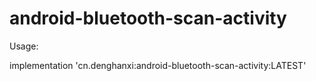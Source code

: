 # android-bluetooth-scan-activity

Usage:

implementation 'cn.denghanxi:android-bluetooth-scan-activity:LATEST'
